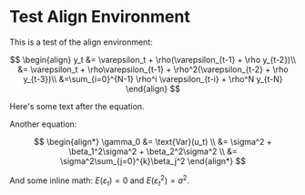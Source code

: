 # Test Align Environment

This is a test of the align environment:

$$
\begin{align}
y_t &= \varepsilon_t + \rho(\varepsilon_{t-1} + \rho y_{t-2})\\
&= \varepsilon_t + \rho\varepsilon_{t-1} + \rho^2(\varepsilon_{t-2} + \rho y_{t-3})\\
&=\sum_{i=0}^{N-1} \rho^i \varepsilon_{t-i} + \rho^N y_{t-N}
\end{align}
$$

Here's some text after the equation.

Another equation:

$$
\begin{align*}
\gamma_0 &= \text{Var}(u_t) \\
&= \sigma^2 + \beta_1^2\sigma^2 + \beta_2^2\sigma^2 \\
&= \sigma^2\sum_{j=0}^{k}\beta_j^2
\end{align*}
$$

And some inline math: $E(\varepsilon_t) = 0$ and $E(\varepsilon_t^2) = \sigma^2$.
